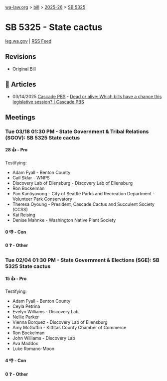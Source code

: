 [wa-law.org](/) > [bill](/bill/) > [2025-26](/bill/2025-26/) > [SB 5325](/bill/2025-26/sb/5325/)

# SB 5325 - State cactus
[leg.wa.gov](https://app.leg.wa.gov/billsummary?BillNumber=5325&Year=2025&Initiative=false) | [RSS Feed](./rss.xml)

## Revisions
* [Original Bill](1/)

## 📰 Articles
* 03/14/2025 [Cascade PBS](/org/cascade_pbs/) - [Dead or alive: Which bills have a chance this legislative session? | Cascade PBS](https://www.cascadepbs.org/news/2025/03/dead-or-alive-which-bills-have-chance-legislative-session#:~:text=the%20state%20cactus)

## Meetings
### Tue 03/18 01:30 PM - State Government & Tribal Relations (SGOV): SB 5325 State cactus
#### 28 👍 - Pro
Testifying:
* Adam Fyall - Benton County
* Gail Sklar - WNPS
* Discovery Lab of Ellensburg - Discovery Lab of Ellensburg
* Ron Bockelman
* Pan Kantiyavong - City of Seattle Parks and Recreation Department - Volunteer Park Conservatory
* Theresa Oyoung - President, Cascade Cactus and Succulent Society (CCSS)
* Kai Reising
* Denise Mahnke - Washington Native Plant Society

#### 0 👎 - Con

#### 0 ❓ - Other

### Tue 02/04 01:30 PM - State Government & Elections (SGE): SB 5325 State cactus
#### 15 👍 - Pro
Testifying:
* Adam Fyall - Benton County
* Ceyla Petrina
* Evelyn Williams - Discovery Lab
* Nellie Parker
* Vienna Borquez - Discovery Lab of Ellensburg
* Amy McGuffin - Kittitas County Chamber of Commerce
* Ron Bockelman
* John Williams - Discovery Lab
* Ava Maddox
* Luke Romano-Moon

#### 4 👎 - Con

#### 0 ❓ - Other
